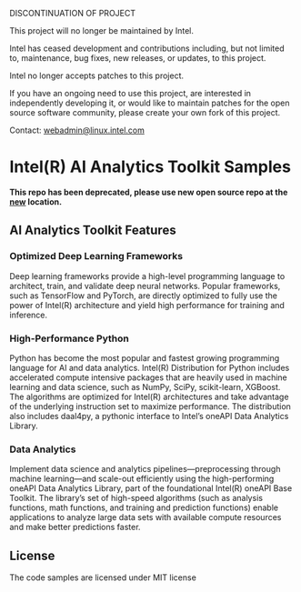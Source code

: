 DISCONTINUATION OF PROJECT

This project will no longer be maintained by Intel.

Intel has ceased development and contributions including, but not limited to, maintenance, bug fixes, new releases, or updates, to this project.  

Intel no longer accepts patches to this project.

If you have an ongoing need to use this project, are interested in independently developing it, or would like to maintain patches for the open source software community, please create your own fork of this project.  

Contact: webadmin@linux.intel.com
# Intel(R) AI Analytics Toolkit Samples
**This repo has been deprecated, please use new open source repo at the [new](https://github.com/oneapi-src/oneAPI-samples ) location.**


## AI Analytics Toolkit Features
### Optimized Deep Learning Frameworks
Deep learning frameworks provide a high-level programming language to architect, train, and validate deep neural networks. Popular frameworks, such as TensorFlow and PyTorch, are directly optimized to fully use the power of Intel(R) architecture and yield high performance for training and inference.
 

### High-Performance Python
Python has become the most popular and fastest growing programming language for AI and data analytics. Intel(R) Distribution for Python includes accelerated compute intensive packages that are heavily used in machine learning and data science, such as NumPy, SciPy, scikit-learn, XGBoost. The algorithms are optimized for Intel(R) architectures and take advantage of the underlying instruction set to maximize performance. The distribution also includes daal4py, a pythonic interface to Intel’s oneAPI Data Analytics Library.
 

### Data Analytics
Implement data science and analytics pipelines—preprocessing through machine learning—and scale-out efficiently using the high-performing oneAPI Data Analytics Library, part of the foundational Intel(R) oneAPI Base Toolkit. The library’s set of high-speed algorithms (such as analysis functions, math functions, and training and prediction functions) enable applications to analyze large data sets with available compute resources and make better predictions faster.



## 


## License  
The code samples are licensed under MIT license  



